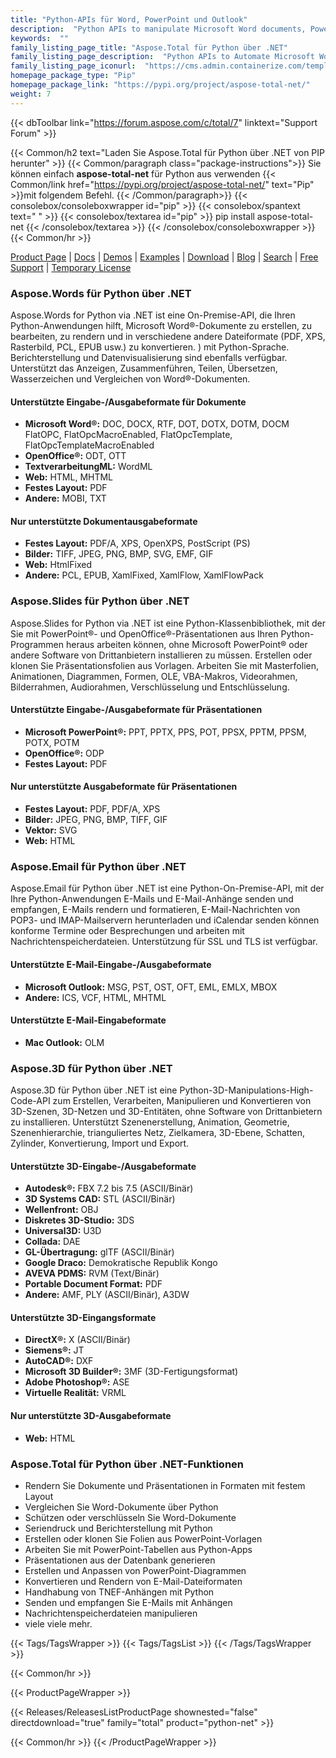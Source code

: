 ```yaml
---
title: "Python-APIs für Word, PowerPoint und Outlook"
description:  "Python APIs to manipulate Microsoft Word documents, PowerPoint presentations and Outlook email Formats"
keywords:  ""
family_listing_page_title: "Aspose.Total für Python über .NET"
family_listing_page_description:  "Python APIs to Automate Microsoft Word and PowerPoint Files Manipulate Microsoft Word documents, PowerPoint presentations and Outlook email Formats"
family_listing_page_iconurl:  "https://cms.admin.containerize.com/templates/aspose/img/products/total/aspose_total-for-python-via-net.svg"
homepage_package_type: "Pip"
homepage_package_link: "https://pypi.org/project/aspose-total-net/"
weight: 7
---
```


{{< dbToolbar link="https://forum.aspose.com/c/total/7" linktext="Support Forum" >}}

{{< Common/h2 text="Laden Sie Aspose.Total für Python über .NET von PIP herunter"  >}}
{{< Common/paragraph class="package-instructions">}}
Sie können einfach <b>aspose-total-net</b> für Python aus verwenden
{{< Common/link href="https://pypi.org/project/aspose-total-net/" text="Pip"  >}}mit folgendem Befehl.
{{< /Common/paragraph>}}
{{< consolebox/consoleboxwrapper id="pip" >}}
       {{< consolebox/spantext text=" " >}}
       {{< consolebox/textarea id="pip" >}} pip install aspose-total-net {{< /consolebox/textarea >}}
{{< /consolebox/consoleboxwrapper >}}
{{< Common/hr >}}

[Product Page](https://products.aspose.com/total/python-net) | [Docs](https://docs.aspose.com/total/pythonnet/) | [Demos](https://products.aspose.app/total/family) | [Examples](https://aspose.github.io/) | [Download](https://downloads.aspose.com/total/pythonnet) | [Blog](https://blog.aspose.com/category/total/) | [Search](https://search.aspose.com/) | [Free Support](https://forum.aspose.com/c/total/7) | [Temporary License](https://purchase.aspose.com/temporary-license)

### Aspose.Words für Python über .NET

Aspose.Words for Python via .NET ist eine On-Premise-API, die Ihren Python-Anwendungen hilft, Microsoft Word®-Dokumente zu erstellen, zu bearbeiten, zu rendern und in verschiedene andere Dateiformate (PDF, XPS, Rasterbild, PCL, EPUB usw.) zu konvertieren. ) mit Python-Sprache. Berichterstellung und Datenvisualisierung sind ebenfalls verfügbar. Unterstützt das Anzeigen, Zusammenführen, Teilen, Übersetzen, Wasserzeichen und Vergleichen von Word®-Dokumenten.

#### Unterstützte Eingabe-/Ausgabeformate für Dokumente

- **Microsoft Word®:** DOC, DOCX, RTF, DOT, DOTX, DOTM, DOCM FlatOPC, FlatOpcMacroEnabled, FlatOpcTemplate, FlatOpcTemplateMacroEnabled
- **OpenOffice®:** ODT, OTT
- **TextverarbeitungML:** WordML
- **Web:** HTML, MHTML
- **Festes Layout:** PDF
- **Andere:** MOBI, TXT

#### Nur unterstützte Dokumentausgabeformate

- **Festes Layout:** PDF/A, XPS, OpenXPS, PostScript (PS)
- **Bilder:** TIFF, JPEG, PNG, BMP, SVG, EMF, GIF
- **Web:** HtmlFixed
- **Andere:** PCL, EPUB, XamlFixed, XamlFlow, XamlFlowPack

### Aspose.Slides für Python über .NET

Aspose.Slides for Python via .NET ist eine Python-Klassenbibliothek, mit der Sie mit PowerPoint®- und OpenOffice®-Präsentationen aus Ihren Python-Programmen heraus arbeiten können, ohne Microsoft PowerPoint® oder andere Software von Drittanbietern installieren zu müssen. Erstellen oder klonen Sie Präsentationsfolien aus Vorlagen. Arbeiten Sie mit Masterfolien, Animationen, Diagrammen, Formen, OLE, VBA-Makros, Videorahmen, Bilderrahmen, Audiorahmen, Verschlüsselung und Entschlüsselung.

#### Unterstützte Eingabe-/Ausgabeformate für Präsentationen

- **Microsoft PowerPoint®:** PPT, PPTX, PPS, POT, PPSX, PPTM, PPSM, POTX, POTM
- **OpenOffice®:** ODP
- **Festes Layout:** PDF

#### Nur unterstützte Ausgabeformate für Präsentationen

- **Festes Layout:** PDF, PDF/A, XPS
- **Bilder:** JPEG, PNG, BMP, TIFF, GIF
- **Vektor:** SVG
- **Web:** HTML

### Aspose.Email für Python über .NET

Aspose.Email für Python über .NET ist eine Python-On-Premise-API, mit der Ihre Python-Anwendungen E-Mails und E-Mail-Anhänge senden und empfangen, E-Mails rendern und formatieren, E-Mail-Nachrichten von POP3- und IMAP-Mailservern herunterladen und iCalendar senden können konforme Termine oder Besprechungen und arbeiten mit Nachrichtenspeicherdateien. Unterstützung für SSL und TLS ist verfügbar.

#### Unterstützte E-Mail-Eingabe-/Ausgabeformate

- **Microsoft Outlook:** MSG, PST, OST, OFT, EML, EMLX, MBOX
- **Andere:** ICS, VCF, HTML, MHTML

#### Unterstützte E-Mail-Eingabeformate

- **Mac Outlook:** OLM

### Aspose.3D für Python über .NET

Aspose.3D für Python über .NET ist eine Python-3D-Manipulations-High-Code-API zum Erstellen, Verarbeiten, Manipulieren und Konvertieren von 3D-Szenen, 3D-Netzen und 3D-Entitäten, ohne Software von Drittanbietern zu installieren. Unterstützt Szenenerstellung, Animation, Geometrie, Szenenhierarchie, trianguliertes Netz, Zielkamera, 3D-Ebene, Schatten, Zylinder, Konvertierung, Import und Export.

#### Unterstützte 3D-Eingabe-/Ausgabeformate

- **Autodesk®:** FBX 7.2 bis 7.5 (ASCII/Binär)
- **3D Systems CAD:** STL (ASCII/Binär)
- **Wellenfront:** OBJ
- **Diskretes 3D-Studio:** 3DS
- **Universal3D:** U3D
- **Collada:** DAE
- **GL-Übertragung:** glTF (ASCII/Binär)
- **Google Draco:** Demokratische Republik Kongo
- **AVEVA PDMS:** RVM (Text/Binär)
- **Portable Document Format:** PDF
- **Andere:** AMF, PLY (ASCII/Binär), A3DW

#### Unterstützte 3D-Eingangsformate

- **DirectX®:** X (ASCII/Binär)
- **Siemens®:** JT
- **AutoCAD®:** DXF
- **Microsoft 3D Builder®:** 3MF (3D-Fertigungsformat)
- **Adobe Photoshop®:** ASE
- **Virtuelle Realität:** VRML

#### Nur unterstützte 3D-Ausgabeformate

- **Web:** HTML

### Aspose.Total für Python über .NET-Funktionen

- Rendern Sie Dokumente und Präsentationen in Formaten mit festem Layout
- Vergleichen Sie Word-Dokumente über Python
- Schützen oder verschlüsseln Sie Word-Dokumente
- Seriendruck und Berichterstellung mit Python
- Erstellen oder klonen Sie Folien aus PowerPoint-Vorlagen
- Arbeiten Sie mit PowerPoint-Tabellen aus Python-Apps
- Präsentationen aus der Datenbank generieren
- Erstellen und Anpassen von PowerPoint-Diagrammen
- Konvertieren und Rendern von E-Mail-Dateiformaten
- Handhabung von TNEF-Anhängen mit Python
- Senden und empfangen Sie E-Mails mit Anhängen
- Nachrichtenspeicherdateien manipulieren
- viele viele mehr.

{{< Tags/TagsWrapper >}}
 {{< Tags/TagsList >}}
{{< /Tags/TagsWrapper >}}

{{< Common/hr >}}

{{< ProductPageWrapper >}}
<!-- ReleasesListProductPage-->
   {{< Releases/ReleasesListProductPage shownested="false"  directdownload="true" family="total" product="python-net" >}}
<!-- /ReleasesListProductPage-->
{{< Common/hr >}}
{{< /ProductPageWrapper >}}

